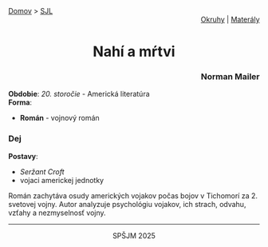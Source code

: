 <div align="center">
    <div align="left">
        <a href="/README.md">Domov</a>
        >
        <a href="../SLOVENCINA.md">SJL</a>
    </div>
    <div align="right">
        <a href="../ustne-okruhy.org.md">Okruhy</a>
        |
        <a href="https://drive.google.com/drive/u/1/folders/1hWhZNvgWC-8cb7jK5zRorX9WfCzyq_WF">Materály</a>
    </div>
<h1> Nahí a mŕtvi</h1>
    <div align="right">
        <h3>Norman Mailer</h3>
    </div>
</div>

__Obdobie__: _20. storočie_ - Americká literatúra  
__Forma__:  
- **Román** - vojnový román

### Dej
__Postavy__:  
- *Seržant Croft*  
- vojaci americkej jednotky

Román zachytáva osudy amerických vojakov počas bojov v Tichomorí za 2. svetovej vojny. Autor analyzuje psychológiu vojakov, ich strach, odvahu, vzťahy a nezmyselnosť vojny.

---
<div align="center">
    <p>SPŠJM 2025</p>
</div>
